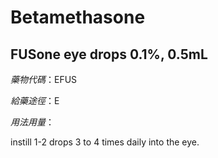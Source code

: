 # Betamethasone

## FUSone eye drops 0.1%, 0.5mL

*藥物代碼*：EFUS

*給藥途徑*：E

*用法用量*：

instill 1-2 drops 3 to 4 times daily into the eye.

